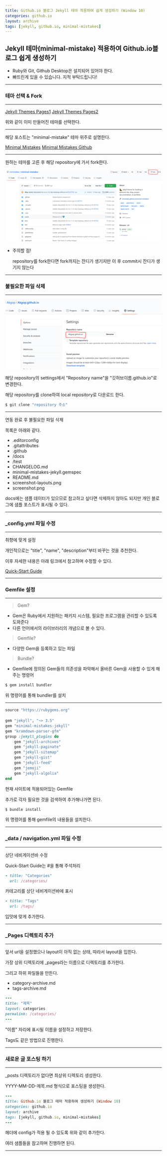 ```yaml
---
title: Github.io 블로그 Jekyll 테마 적용하여 쉽게 생성하기 (Window 10)
categories: github.io
layout: archive
tags: [jekyll, github.io, minimal-mistakes]
---
```


## Jekyll 테마(minimal-mistake) 적용하여 Github.io블로그 쉽게 생성하기

- Ruby와 Git, Github Desktop은 설치되어 있어야 한다.
- 빠뜨린게 있을 수 있습니다. 지적 부탁드립니다!

---

### 테마 선택 & Fork

---
<a href="https://github.com/topics/jekyll-theme" class="btn btn--primary">Jekyll Themes Pages1</a>
<a href="http://jekyllthemes.org/" class="btn btn--primary">Jekyll Themes Pages2</a>

위와 같이 이미 만들어진 테마를 선택한다.

---

해당 포스트는 "minimal-mistake" 테마 위주로 설명한다.

<a href="https://mmistakes.github.io/minimal-mistakes/" class="btn btn--primary">Minimal Mistakes</a>
<a href="https://github.com/mmistakes/minimal-mistakes" class="btn btn--primary">Minimal Mistakes Github</a>

---

원하는 테마를 고른 후 해당 repository에 가서 fork한다.

<img src="/assets/images/jekyll_theme.png">

- 주의할 점!

    repository를 fork한다면 fork까지는 잔디가 생기지만
    이 후 commit시 잔디가 생기지 않는다

---

### 불필요한 파일 삭제

---

<img src="/assets/images/jekyll_theme2.png">

해당 repository의 settings에서 "Repository name"을 "깃허브이름.github.io"로 변경한다.

해당 repository를 clone하여 local repository로 다운로드 한다.

```bash
$ git clone "repository 주소"
```

---

연동 완료 후 불필요한 파일 삭제

목록은 아래와 같다.

- .editorconfig
- .gitattributes
- .github
- /docs
- /test
- CHANGELOG.md
- minimal-mistakes-jekyll.gemspec
- README.md
- screenshot-layouts.png
- screenshot.png

docs에는 샘플 데이터가 있으므로 참고하고 싶다면 삭제하지 않아도 되지만 개인 블로그에 샘플 포스트가 표시될 수 있다.

---

### _config.yml 파일 수정

---

취향에 맞게 설정

개인적으로는 "title", "name", "description"부터 바꾸는 것을 추천한다.

이후 자세한 내용은 아래 링크에서 참고하며 수정할 수 있다.

[Quick-Start Guide](https://mmistakes.github.io/minimal-mistakes/docs/quick-start-guide/)

---

### Gemfile 설정

---

> Gem?

- Gem은 Ruby에서 지원하는 패키지 시스템, 필요한 프로그램을 관리할 수 있도록 도와준다
- 다른 언어에서의 라이브러리의 개념으로 볼 수 있다.

> Gemfile?

- 다양한 Gem을 등록하고 있는 파일

> Bundle?

- Gemfile에 정의된 Gem들의 의존성을 파악해서 올바른 Gem을 사용할 수 있게 해주는 명령어

```ruby
$ gem install bundler
```

위 명령어를 통해 bundler를 설치

---

```ruby
source "https://rubygems.org"

gem "jekyll", "~> 3.5"
gem "minimal-mistakes-jekyll"
gem "kramdown-parser-gfm"
group :jekyll_plugins do
    gem "jekyll-archives"
    gem "jekyll-paginate"
    gem "jekyll-sitemap"
    gem "jekyll-gist"
    gem "jekyll-feed"
    gem "jemoji"
    gem "jekyll-algolia"
end
```

현재 사이트에 적용되어있는 Gemfile

추가로 각자 필요한 것을 검색하여 추가해나가면 된다.

```ruby
$ bundle install
```

위 명령어를 통해 gemfile의 내용들을 설치한다.

---

### _data / navigation.yml 파일 수정

---

상단 네비게이션바 수정

Quick-Start Guide는 #을 통해 주석처리

```ruby
- title: "Categories"
  url: /categories/
```

카테고리를 상단 네비게이션바에 표시

```ruby
- title: "Tags"
  url: /tags/
```

입맛에 맞게 추가한다.

---

### _Pages 디렉토리 추가

---

앞서 url을 설정했으나 layout이 아직 없는 상태, 따라서 layout을 입힌다.

가장 상위 디렉토리에 _pages라는 이름으로 디렉토리를 추가한다.

그리고 하위 파일들을 만든다.

- category-archive.md
- tags-archive.md

```ruby
---
title: "제목"
layout: categories
permalink: /categories/
---
```

"이름" 자리에 표시될 이름을 설정하고 저장한다.

Tags도 같은 방법으로 진행한다.

---

### 새로운 글 포스팅 하기

---

_posts 디렉토리가 없다면 최상위 디렉토리 생성한다.

YYYY-MM-DD-제목.md 형식으로 포스팅을 생성한다.

```ruby
---
title: Github.io 블로그 테마 적용하여 생성하기 (Window 10)
categories: github.io
layout: archive
tags: [jekyll, github.io, minimal-mistakes]
---
```

헤더에 config가 적용 될 수 있도록 위와 같이 추가한다.

여러 샘플들을 참고하며 진행하면 된다.

---